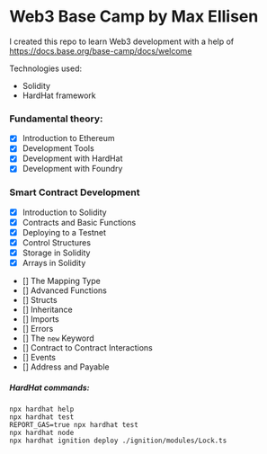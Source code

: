 # Web3 Base Camp by Max Ellisen

I created this repo to learn Web3 development with a help of https://docs.base.org/base-camp/docs/welcome

Technologies used:
- Solidity
- HardHat framework

### Fundamental theory:

* [x] Introduction to Ethereum
* [x] Development Tools
* [x] Development with HardHat
* [x] Development with Foundry

### Smart Contract Development

* [x] Introduction to Solidity
* [x] Contracts and Basic Functions
* [x] Deploying to a Testnet
* [x] Control Structures
* [x] Storage in Solidity
* [x] Arrays in Solidity
* [] The Mapping Type
* [] Advanced Functions
* [] Structs
* [] Inheritance
* [] Imports
* [] Errors
* [] The `new` Keyword
* [] Contract to Contract Interactions
* [] Events
* [] Address and Payable

##### HardHat commands:

```shell
npx hardhat help
npx hardhat test
REPORT_GAS=true npx hardhat test
npx hardhat node
npx hardhat ignition deploy ./ignition/modules/Lock.ts
```
